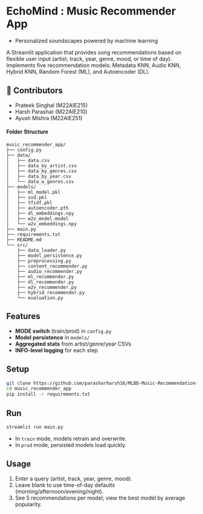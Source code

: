 # EchoMind : Music Recommender App
- Personalized soundscapes powered by machine learning


A Streamlit application that provides song recommendations based on flexible user input (artist, track, year, genre, mood, or time of day). Implements five recommendation models: Metadata KNN, Audio KNN, Hybrid KNN, Random Forest (ML), and Autoencoder (DL).

## 👥 Contributors
- Prateek Singhal (M22AIE215)
- Harsh Parashar (M22AIE210)
- Ayush Mishra (M22AIE251)



#### Folder Structure
```plaintext
music_recommender_app/
├── config.py
├── data/
│   ├── data.csv
│   ├── data_by_artist.csv
│   ├── data_by_genres.csv
│   ├── data_by_year.csv
│   └── data_w_genres.csv
├── models/
│   ├── ml_model.pkl
│   ├── svd.pkl
│   ├── tfidf.pkl
│   ├── autoencoder.pth
│   ├── dl_embeddings.npy
│   ├── w2v_model.model
│   └── w2v_embeddings.npy
├── main.py
├── requirements.txt
├── README.md
└── src/
    ├── data_loader.py
    ├── model_persistence.py
    ├── preprocessing.py
    ├── content_recommender.py
    ├── audio_recommender.py
    ├── ml_recommender.py
    ├── dl_recommender.py
    ├── w2v_recommender.py
    ├── hybrid_recommender.py
    └── evaluation.py
```

## Features
- **MODE switch** (train/prod) in `config.py`
- **Model persistence** in `models/`
- **Aggregated stats** from artist/genre/year CSVs
- **INFO-level logging** for each step

## Setup
```bash
git clone https://github.com/parasharharsh16/MLBD-Music-Recommendation-System.git
cd music_recommender_app
pip install -r requirements.txt
```

## Run
```bash
streamlit run main.py
```
- In `train` mode, models retrain and overwrite.
- In `prod` mode, persisted models load quickly.

## Usage
1. Enter a query (artist, track, year, genre, mood).
2. Leave blank to use time-of-day defaults (morning/afternoon/evening/night).
3. See 5 recommendations per model; view the best model by average popularity.